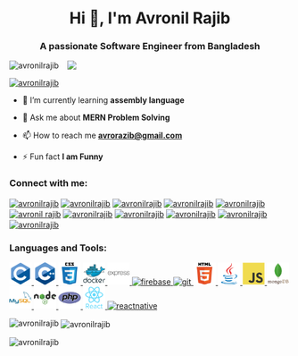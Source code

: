 <h1 align="center">Hi 👋, I'm Avronil Rajib</h1>
<h3 align="center">A passionate Software Engineer from Bangladesh</h3>
<img align="right" width="400" src="https://i.ibb.co/ZYxwTrc/rajibPic.jpg">

<p align="left"> <img src="https://komarev.com/ghpvc/?username=avronilrajib&label=Profile%20views&color=0e75b6&style=flat" alt="avronilrajib" /> </p>

<p align="left"> <a href="https://twitter.com/avronil_rajib" target="blank"><img src="https://img.shields.io/twitter/follow/avronilrajib?logo=twitter&style=for-the-badge" alt="avronilrajib" /></a> </p>

- 🌱 I’m currently learning **assembly language**

- 💬 Ask me about **MERN Problem Solving**

- 📫 How to reach me **avrorazib@gmail.com**

- ⚡ Fun fact **I am Funny**

<h3 align="left">Connect with me:</h3>
<p align="left">
<a href="https://codepen.io/avronilrajib" target="blank"><img align="center" src="https://raw.githubusercontent.com/rahuldkjain/github-profile-readme-generator/master/src/images/icons/Social/codepen.svg" alt="avronilrajib" height="30" width="40" /></a>
<a href="https://twitter.com/avronilrajib" target="blank"><img align="center" src="https://raw.githubusercontent.com/rahuldkjain/github-profile-readme-generator/master/src/images/icons/Social/twitter.svg" alt="avronilrajib" height="30" width="40" /></a>
<a href="https://linkedin.com/in/avronilrajib" target="blank"><img align="center" src="https://raw.githubusercontent.com/rahuldkjain/github-profile-readme-generator/master/src/images/icons/Social/linked-in-alt.svg" alt="avronilrajib" height="30" width="40" /></a>
<a href="https://fb.com/avronilrajib" target="blank"><img align="center" src="https://raw.githubusercontent.com/rahuldkjain/github-profile-readme-generator/master/src/images/icons/Social/facebook.svg" alt="avronilrajib" height="30" width="40" /></a>
<a href="https://instagram.com/avronilrajib" target="blank"><img align="center" src="https://raw.githubusercontent.com/rahuldkjain/github-profile-readme-generator/master/src/images/icons/Social/instagram.svg" alt="avronilrajib" height="30" width="40" /></a>
<a href="https://www.youtube.com/c/avronil rajib" target="blank"><img align="center" src="https://raw.githubusercontent.com/rahuldkjain/github-profile-readme-generator/master/src/images/icons/Social/youtube.svg" alt="avronil rajib" height="30" width="40" /></a>
<a href="https://www.codechef.com/users/avronilrajib" target="blank"><img align="center" src="https://cdn.jsdelivr.net/npm/simple-icons@3.1.0/icons/codechef.svg" alt="avronilrajib" height="30" width="40" /></a>
<a href="https://www.hackerrank.com/avronilrajib" target="blank"><img align="center" src="https://raw.githubusercontent.com/rahuldkjain/github-profile-readme-generator/master/src/images/icons/Social/hackerrank.svg" alt="avronilrajib" height="30" width="40" /></a>
<a href="https://codeforces.com/profile/avronilrajib" target="blank"><img align="center" src="https://raw.githubusercontent.com/rahuldkjain/github-profile-readme-generator/master/src/images/icons/Social/codeforces.svg" alt="avronilrajib" height="30" width="40" /></a>
<a href="https://www.leetcode.com/avronilrajib" target="blank"><img align="center" src="https://raw.githubusercontent.com/rahuldkjain/github-profile-readme-generator/master/src/images/icons/Social/leet-code.svg" alt="avronilrajib" height="30" width="40" /></a>
<a href="https://www.hackerearth.com/avronilrajib" target="blank"><img align="center" src="https://raw.githubusercontent.com/rahuldkjain/github-profile-readme-generator/master/src/images/icons/Social/hackerearth.svg" alt="avronilrajib" height="30" width="40" /></a>
</p>

<h3 align="left">Languages and Tools:</h3>
<p align="left"> <a href="https://www.cprogramming.com/" target="_blank" rel="noreferrer"> <img src="https://raw.githubusercontent.com/devicons/devicon/master/icons/c/c-original.svg" alt="c" width="40" height="40"/> </a> <a href="https://www.w3schools.com/cpp/" target="_blank" rel="noreferrer"> <img src="https://raw.githubusercontent.com/devicons/devicon/master/icons/cplusplus/cplusplus-original.svg" alt="cplusplus" width="40" height="40"/> </a> <a href="https://www.w3schools.com/css/" target="_blank" rel="noreferrer"> <img src="https://raw.githubusercontent.com/devicons/devicon/master/icons/css3/css3-original-wordmark.svg" alt="css3" width="40" height="40"/> </a> <a href="https://www.docker.com/" target="_blank" rel="noreferrer"> <img src="https://raw.githubusercontent.com/devicons/devicon/master/icons/docker/docker-original-wordmark.svg" alt="docker" width="40" height="40"/> </a> <a href="https://expressjs.com" target="_blank" rel="noreferrer"> <img src="https://raw.githubusercontent.com/devicons/devicon/master/icons/express/express-original-wordmark.svg" alt="express" width="40" height="40"/> </a> <a href="https://firebase.google.com/" target="_blank" rel="noreferrer"> <img src="https://www.vectorlogo.zone/logos/firebase/firebase-icon.svg" alt="firebase" width="40" height="40"/> </a> <a href="https://git-scm.com/" target="_blank" rel="noreferrer"> <img src="https://www.vectorlogo.zone/logos/git-scm/git-scm-icon.svg" alt="git" width="40" height="40"/> </a> <a href="https://www.w3.org/html/" target="_blank" rel="noreferrer"> <img src="https://raw.githubusercontent.com/devicons/devicon/master/icons/html5/html5-original-wordmark.svg" alt="html5" width="40" height="40"/> </a> <a href="https://www.java.com" target="_blank" rel="noreferrer"> <img src="https://raw.githubusercontent.com/devicons/devicon/master/icons/java/java-original.svg" alt="java" width="40" height="40"/> </a> <a href="https://developer.mozilla.org/en-US/docs/Web/JavaScript" target="_blank" rel="noreferrer"> <img src="https://raw.githubusercontent.com/devicons/devicon/master/icons/javascript/javascript-original.svg" alt="javascript" width="40" height="40"/> </a> <a href="https://www.mongodb.com/" target="_blank" rel="noreferrer"> <img src="https://raw.githubusercontent.com/devicons/devicon/master/icons/mongodb/mongodb-original-wordmark.svg" alt="mongodb" width="40" height="40"/> </a> <a href="https://www.mysql.com/" target="_blank" rel="noreferrer"> <img src="https://raw.githubusercontent.com/devicons/devicon/master/icons/mysql/mysql-original-wordmark.svg" alt="mysql" width="40" height="40"/> </a> <a href="https://nodejs.org" target="_blank" rel="noreferrer"> <img src="https://raw.githubusercontent.com/devicons/devicon/master/icons/nodejs/nodejs-original-wordmark.svg" alt="nodejs" width="40" height="40"/> </a> <a href="https://www.php.net" target="_blank" rel="noreferrer"> <img src="https://raw.githubusercontent.com/devicons/devicon/master/icons/php/php-original.svg" alt="php" width="40" height="40"/> </a> <a href="https://reactjs.org/" target="_blank" rel="noreferrer"> <img src="https://raw.githubusercontent.com/devicons/devicon/master/icons/react/react-original-wordmark.svg" alt="react" width="40" height="40"/> </a> <a href="https://reactnative.dev/" target="_blank" rel="noreferrer"> <img src="https://reactnative.dev/img/header_logo.svg" alt="reactnative" width="40" height="40"/> </a> </p>

<p><img align="left" src="https://github-readme-stats.vercel.app/api/top-langs?username=avronilrajib&show_icons=true&locale=en&layout=compact" alt="avronilrajib" /></p>

<p>&nbsp;<img align="center" src="https://github-readme-stats.vercel.app/api?username=avronilrajib&show_icons=true&locale=en" alt="avronilrajib" /></p>

<p><img align="center" src="https://github-readme-streak-stats.herokuapp.com/?user=avronilrajib&" alt="avronilrajib" /></p>

